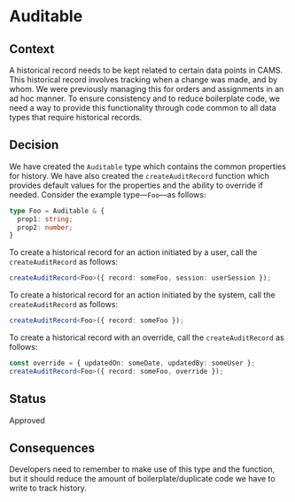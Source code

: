 # Auditable

## Context

A historical record needs to be kept related to certain data points in CAMS. This historical record involves tracking when a change was made, and by whom. We were previously managing this for orders and assignments in an ad hoc manner. To ensure consistency and to reduce boilerplate code, we need a way to provide this functionality through code common to all data types that require historical records.

## Decision

We have created the `Auditable` type which contains the common properties for history. We have also created the `createAuditRecord` function which provides default values for the properties and the ability to override if needed. Consider the example type—`Foo`—as follows:

```typescript
type Foo = Auditable & {
  prop1: string;
  prop2: number;
}
```

To create a historical record for an action initiated by a user, call the `createAuditRecord` as follows:

```typescript
createAuditRecord<Foo>({ record: someFoo, session: userSession });
```

To create a historical record for an action initiated by the system, call the `createAuditRecord` as follows:

```typescript
createAuditRecord<Foo>({ record: someFoo });
```

To create a historical record with an override, call the `createAuditRecord` as follows:

```typescript
const override = { updatedOn: someDate, updatedBy: someUser };
createAuditRecord<Foo>({ record: someFoo, override });
```

## Status

Approved

## Consequences

Developers need to remember to make use of this type and the function, but it should reduce the amount of boilerplate/duplicate code we have to write to track history.
